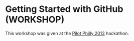 # Getting Started with GitHub (WORKSHOP)

This workshop was given at the [Pilot Philly 2013](http://philly.gopilot.org/) hackathon.